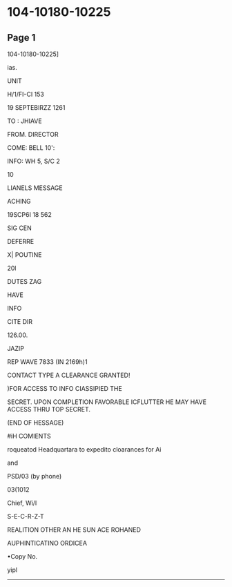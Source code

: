 # 104-10180-10225

## Page 1

104-10180-10225]

ias.

UNIT

H/1/FI-CI 153

19 SEPTEBIRZZ 1261

TO : JHIAVE

FROM. DIRECTOR

COME: BELL 10':

INFO: WH 5, S/C 2

10

LIANELS MESSAGE

ACHING

19SCP6I 18 562

SIG CEN

DEFERRE

X| POUTINE

20l

DUTES ZAG

HAVE

INFO

CITE DIR

126.00.

JAZIP

REP WAVE 7833 (IN 2169h)1

CONTACT TYPE A CLEARANCE GRANTED!

)FOR ACCESS TO INFO CIASSIPIED THE

SECRET. UPON COMPLETION FAVORABLE ICFLUTTER HE MAY HAVE ACCESS THRU TOP SECRET.

(END OF HESSAGE)

#iH COMIENTS

roqueatod Headquartara to expedito cloarances for Ai

and

PSD/03 (by phone)

03(1012

Chief, Wi/l

S-E-C-R-Z-T

REALITION OTHER AN HE SUN ACE ROHANED

AUPHINTICATINO ORDICEA

•Copy No.

yipl

---


